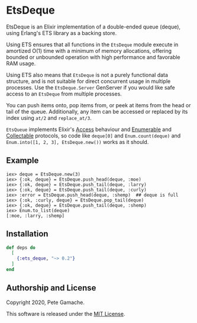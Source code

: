 # EtsDeque
EtsDeque is an Elixir implementation of a double-ended queue (deque), using
Erlang's ETS library as a backing store.

Using ETS ensures that all functions in the `EtsDeque` module execute in
amortized O(1) time with a minimum of memory allocations, offering bounded
or unbounded operation with high performance and favorable RAM usage.

Using ETS also means that `EtsDeque` is not a purely functional data
structure, and is not suitable for direct concurrent usage in multiple
processes.  Use the `EtsDeque.Server` GenServer if you would like safe
access to an `EtsDeque` from multiple processes.

You can push items onto, pop items from, or peek at items from the head
or tail of the queue.  Additionally, any item can be accessed or replaced
by its index using `at/2` and `replace_at/3`.

`EtsQueue` implements Elixir's
[Access](https://hexdocs.pm/elixir/Access.html) behaviour and
[Enumerable](https://hexdocs.pm/elixir/Enumerable.html) and
[Collectable](https://hexdocs.pm/elixir/Collectable.html) protocols,
so code like `deque[0]` and `Enum.count(deque)` and
`Enum.into([1, 2, 3], EtsDeque.new())` works as it should.

## Example

    iex> deque = EtsDeque.new(3)
    iex> {:ok, deque} = EtsDeque.push_head(deque, :moe)
    iex> {:ok, deque} = EtsDeque.push_tail(deque, :larry)
    iex> {:ok, deque} = EtsDeque.push_tail(deque, :curly)
    iex> :error = EtsDeque.push_head(deque, :shemp)  ## deque is full
    iex> {:ok, :curly, deque} = EtsDeque.pop_tail(deque)
    iex> {:ok, deque} = EtsDeque.push_tail(deque, :shemp)
    iex> Enum.to_list(deque)
    [:moe, :larry, :shemp]

## Installation

```elixir
def deps do
  [
    {:ets_deque, "~> 0.2"}
  ]
end
```

## Authorship and License

Copyright 2020, Pete Gamache.

This software is released under the [MIT License](MIT_LICENSE.md).
